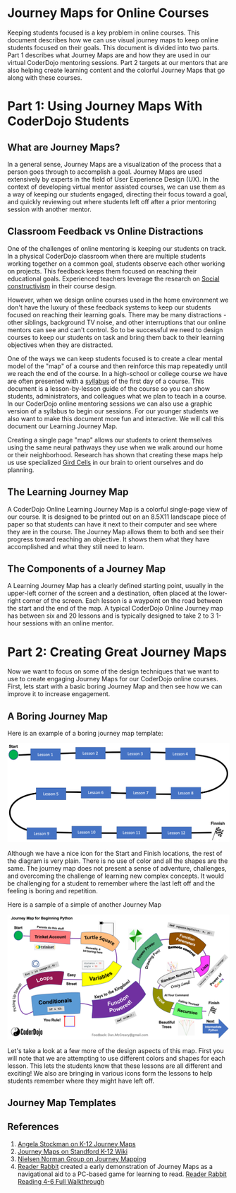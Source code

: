 # Journey Maps for Online Courses

Keeping students focused is a key problem in online courses.  This document describes how we can use visual journey maps to keep online students focused on their goals.  This document is divided into two parts.  Part 1 describes what Journey Maps are and how they are used in our virtual CoderDojo mentoring sessions.  Part 2 targets at our mentors that are also helping create learning content and the colorful Journey Maps that go along with these courses.

# Part 1: Using Journey Maps With CoderDojo Students

## What are Journey Maps?
In a general sense, Journey Maps are a visualization of the process that a person goes through to accomplish a goal.  Journey Maps are used extensively by experts in the field of User Experience Design (UX).  In the context of developing virtual mentor assisted courses, we can use them as a way of keeping our students engaged, directing their focus toward a goal, and quickly reviewing out where students left off after a prior mentoring session with another mentor.

## Classroom Feedback vs Online Distractions
One of the challenges of online mentoring is keeping our students on track.  In a physical CoderDojo classroom when there are multiple students working together on a common goal, students observe each other working on projects. This feedback keeps them focused on reaching their educational goals.  Experienced teachers leverage the research on [Social constructivism](https://en.wikipedia.org/wiki/Social_constructivism#Education) in their course design.

 However, when we design online courses used in the home environment we don't have the luxury of these feedback systems to keep our students focused on reaching their learning goals.  There may be many distractions - other siblings, background TV noise, and other interruptions that our online mentors can see and can't control.  So to be successful we need to design courses to keep our students on task and bring them back to their learning objectives when they are distracted.

 One of the ways we can keep students focused is to create a clear mental model of the "map" of a course and then reinforce this map repeatedly until we reach the end of the course.  In a high-school or college course we have are often presented with a [syllabus](https://en.wikipedia.org/wiki/Syllabus) of the first day of a course.  This document is a lesson-by-lesson guide of the course so you can show students, administrators, and colleagues what we plan to teach in a course.  In our CoderDojo online mentoring sessions we can also use a graphic version of a syllabus to begin our sessions.  For our younger students we also want to make this document more fun and interactive.  We will call this document our Learning Journey Map.

 Creating a single page "map" allows our students to orient themselves using the same neural pathways they use when we walk around our home or their neighborhood.  Research has shown
 that creating these maps help us use specialized [Gird Cells](https://en.wikipedia.org/wiki/Grid_cell) in our brain to orient ourselves and do planning.

 ## The Learning Journey Map
A CoderDojo Online Learning Journey Map is a colorful single-page view of our course.  It is designed to be printed out on an 8.5X11 landscape piece of paper so that students can have it next to their computer and see where they are in the course.  The Journey Map allows them to both and see their progress toward reaching an objective.  It shows them what they have accomplished and what they still need to learn.

## The Components of a Journey Map
A Learning Journey Map has a clearly defined starting point, usually in the upper-left corner of the screen and a destination, often placed at the lower-right corner of the screen.  Each lesson is a waypoint on the road between the start and the end of the map.  A typical CoderDojo Online Journey map has between six and 20 lessons and is typically designed to take 2 to 3 1-hour sessions with an online mentor.

# Part 2: Creating Great Journey Maps

Now we want to focus on some of the design techniques that we want to use to create engaging Journey Maps for our CoderDojo online courses.  First, lets start with a basic boring Journey Map and then see how we can improve it to increase engagement.

## A Boring Journey Map

Here is an example of a boring journey map template:

![A Boring Journey Map](../img/a-boring-journy-map.png)

Although we have a nice icon for the Start and Finish locations, the rest of the diagram is very plain.  There is no use of color and all the shapes are the same.  The journey map does not present a sense of adventure, challenges, and overcoming the challenge of learning new complex concepts.  It would be challenging for a student to remember where the last left off and the feeling is boring and repetition.

Here is a sample of a simple of another Journey Map

![Beginning Python Journey Map](./beginning-python-journey-map.png)

Let's take a look at a few more of the design aspects of this map.  First you will note that we are attempting to use different colors and shapes for each lesson.  This lets the students know that these lessons are all different and exciting!  We also are bringing in various icons form the lessons to help students remember where they might have left off.

## Journey Map Templates

## References

1. [Angela Stockman on K-12 Journey Maps](http://www.angelastockman.com/blog/2017/09/15/journey-maps-help-students-and-teachers-tell-their-learning-stories/)
2. [Journey Maps on Standford K-12 Wiki](https://dschool-old.stanford.edu/groups/k12/wiki/d8073/Journey_Map.html)
3. [Nielsen Norman Group on Journey Mapping](https://www.nngroup.com/articles/journey-mapping-101/#:~:text=Summary%3A%20A%20journey%20map%20is,Sarah%20Gibbons)
4. [Reader Rabbit](https://en.wikipedia.org/wiki/Reader_Rabbit#Educational_Goals) created a  early demonstration of Journey Maps as a navigational aid to a PC-based game for learning to read. [Reader Rabbit Reading 4-6 Full Walkthrough](https://www.youtube.com/watch?v=_UboUTZdclk&feature=youtu.be&t=160)